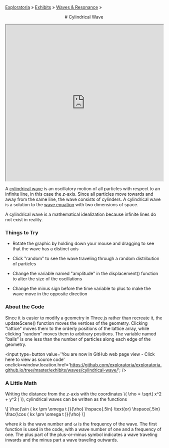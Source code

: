 [Exploratoria]( http://exploratoria.github.io ) &raquo; [Exhibits]( http://exploratoria.github.io/exhibits/ ) &raquo;
[Waves & Resonance]( http://exploratoria.github.io/exhibits/waves/ ) &raquo;

<center>
# Cylindrical Wave
</center>

<span style=display:none>_View as a web page to see the content of this iframe_</span>
<iframe src=http://exploratoria.github.io/lib/code-edit-view/code-edit-view.html#http://exploratoria.github.io/exhibits/waves/cylindrical-wave/cylindrical-wave.html width=100% height=500px></iframe>

A <a href=http://scienceworld.wolfram.com/physics/CylindricalWave.html>cylindrical wave</a> is
an oscillatory motion of all particles with respect to an infinite line, in this case the <i>z</i>-axis. Since all particles move towards and away from the same line, the wave consists of cylinders. A cylindrical wave is a solution to the <a href=https://en.wikipedia.org/wiki/Wave_equation#Scalar_wave_equation_in_two_space_dimensions>wave equation</a> with two dimensions of space.

A cylindrical wave is a mathematical idealization because infinite lines do not exist in reality.

### Things to Try

* Rotate the graphic by holding down your mouse and dragging to see that the wave has a distinct axis

* Click "random" to see the wave traveling through a random distribution of particles

* Change the variable named "amplitude" in the displacement() function to alter the size of the oscillations

* Change the minus sign before the time variable to plus to make the wave move in the opposite direction
 
### About the Code

Since it is easier to modify a geometry in Three.js rather than recreate it, the updateScene() function moves the vertices of the geometry. Clicking "lattice" moves them to the orderly positions of the lattice array, while clicking "random" moves them to arbitrary positions. The variable named "balls" is one less than the number of particles along each edge of the geometry.

<span style=display:none; >[You are now in GitHub source code view - Click here to view as a web page]( http://exploratoria.github.io/exhibits/waves/cylindrical-wave/index.html "View file as a web page." ) </span>
<input type=button value='You are now in GitHub web page view - Click here to view as source code' onclick=window.location.href='https://github.com/exploratoria/exploratoria.github.io/tree/master/exhibits/waves/cylindrical-wave/'; />

### A Little Math

Writing the distance from the <i>z</i>-axis with the coordinates \\( \rho = \sqrt( x^2 + y^2 ) \\), cylindrical waves can be written as the functions

\\[ \frac{\sin ( kx \pm \omega t )}{\rho} \hspace{.5in} \text{or} \hspace{.5in} \frac{\cos ( kx \pm \omega t )}{\rho} \\]

where <i>k</i> is the wave number and &omega; is the frequency of the wave. The first function is used in the code, with a wave number of one and a frequency of one. The plus part of the plus-or-minus symbol indicates a wave traveling inwards and the minus part a wave traveling outwards.
